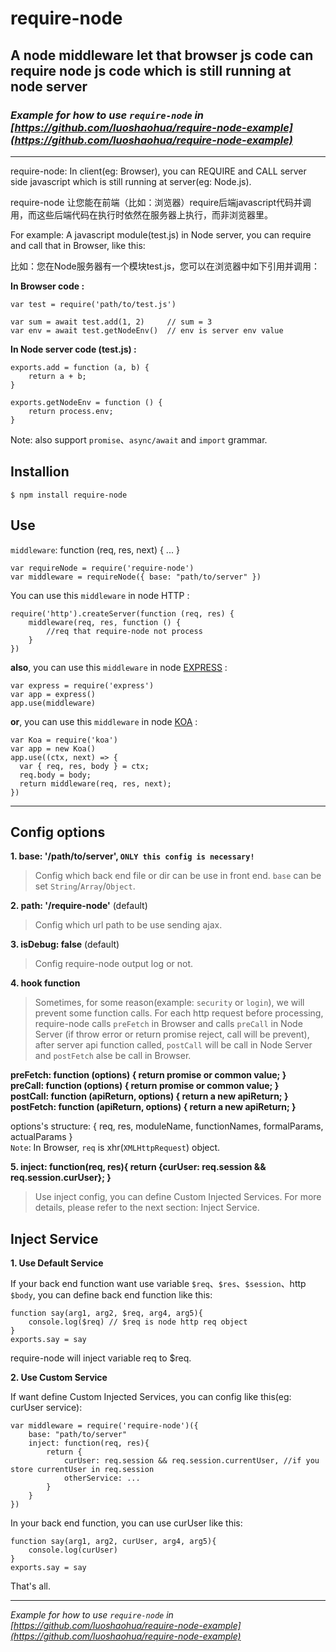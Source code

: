 # require-node
## A node middleware let that browser js code can require node js code which is still running at node server

### *Example for how to use `require-node` in [https://github.com/luoshaohua/require-node-example](https://github.com/luoshaohua/require-node-example)*

---

require-node: In client(eg: Browser), you can REQUIRE and CALL server side javascript which is still running at server(eg: Node.js).

require-node 让您能在前端（比如：浏览器）require后端javascript代码并调用，而这些后端代码在执行时依然在服务器上执行，而非浏览器里。

For example: A javascript module(test.js) in Node server, you can require and call that in Browser, like this:

比如：您在Node服务器有一个模块test.js，您可以在浏览器中如下引用并调用：

**In Browser code :**
```
var test = require('path/to/test.js')

var sum = await test.add(1, 2)     // sum = 3
var env = await test.getNodeEnv()  // env is server env value
```
**In Node server code (test.js) :**
```
exports.add = function (a, b) {
    return a + b;
}

exports.getNodeEnv = function () {
    return process.env;
}
```
Note: also support `promise`、`async/await` and `import` grammar.

## Installion
```
$ npm install require-node
```

## Use

`middleware`: function (req, res, next) { ... }
```
var requireNode = require('require-node')
var middleware = requireNode({ base: "path/to/server" })
```

You can use this `middleware` in node HTTP :
```
require('http').createServer(function (req, res) {
    middleware(req, res, function () {
        //req that require-node not process
    }
})
```

**also**, you can use this `middleware` in node [EXPRESS](https://www.npmjs.com/package/express) :
```
var express = require('express')
var app = express()
app.use(middleware)
```

**or**, you can use this `middleware` in node [KOA](https://www.npmjs.com/package/koa) :
```
var Koa = require('koa')
var app = new Koa()
app.use((ctx, next) => {
  var { req, res, body } = ctx;
  req.body = body;
  return middleware(req, res, next);
})
```

---

## Config options

**1. base: '/path/to/server', `ONLY this config is necessary!`**
> Config which back end file or dir can be use in front end. `base` can be set `String`/`Array`/`Object`.

**2. path: '/require-node'** (default)
> Config which url path to be use sending ajax.

**3. isDebug: false** (default)
> Config require-node output log or not.

**4. hook function**
> Sometimes, for some reason(example: `security` or `login`), we will prevent some function calls. For each http request before processing, require-node calls `preFetch` in Browser and calls `preCall` in Node Server (if throw error or return promise reject, call will be prevent), after server api function called, `postCall` will be call in Node Server and `postFetch` alse be call in Browser.

**preFetch: function (options) { return promise or common value; }**  
**preCall: function (options) { return promise or common value; }**  
**postCall: function (apiReturn, options) { return a new apiReturn; }**  
**postFetch: function (apiReturn, options) { return a new apiReturn; }**  

options's structure: { req, res, moduleName, functionNames, formalParams, actualParams }  
`Note`: In Browser, `req` is xhr(`XMLHttpRequest`) object.

**5. inject: function(req, res){ return {curUser: req.session && req.session.curUser}; }**
> Use inject config, you can define Custom Injected Services. For more details, please refer to the next section: Inject Service.

## Inject Service
**1. Use Default Service**

If your back end function want use variable `$req`、`$res`、`$session`、http `$body`, you can define back end function like this:
```
function say(arg1, arg2, $req, arg4, arg5){
    console.log($req) // $req is node http req object
}
exports.say = say
```
require-node will inject variable req to $req.

**2. Use Custom Service**

If want define Custom Injected Services, you can config like this(eg: curUser service):
```
var middleware = require('require-node')({
    base: "path/to/server"
    inject: function(req, res){
        return {
            curUser: req.session && req.session.currentUser, //if you store currentUser in req.session
            otherService: ...
        }
    }
})
```
In your back end function, you can use curUser like this:
```
function say(arg1, arg2, curUser, arg4, arg5){
    console.log(curUser)
}
exports.say = say
```

That's all.

---

*Example for how to use `require-node` in [https://github.com/luoshaohua/require-node-example](https://github.com/luoshaohua/require-node-example)*